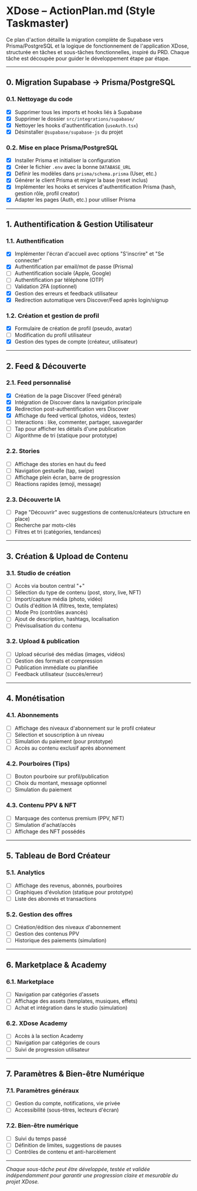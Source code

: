 # XDose – ActionPlan.md (Style Taskmaster)

Ce plan d'action détaille la migration complète de Supabase vers Prisma/PostgreSQL et la logique de fonctionnement de l'application XDose, structurée en tâches et sous-tâches fonctionnelles, inspiré du PRD. Chaque tâche est découpée pour guider le développement étape par étape.

---

## 0. Migration Supabase → Prisma/PostgreSQL

### 0.1. Nettoyage du code
- [x] Supprimer tous les imports et hooks liés à Supabase
- [x] Supprimer le dossier `src/integrations/supabase/`
- [x] Nettoyer les hooks d'authentification (`useAuth.tsx`)
- [x] Désinstaller `@supabase/supabase-js` du projet

### 0.2. Mise en place Prisma/PostgreSQL
- [x] Installer Prisma et initialiser la configuration
- [x] Créer le fichier `.env` avec la bonne `DATABASE_URL`
- [x] Définir les modèles dans `prisma/schema.prisma` (User, etc.)
- [x] Générer le client Prisma et migrer la base (reset inclus)
- [x] Implémenter les hooks et services d'authentification Prisma (hash, gestion rôle, profil creator)
- [x] Adapter les pages (Auth, etc.) pour utiliser Prisma

---

## 1. Authentification & Gestion Utilisateur

### 1.1. Authentification
- [x] Implémenter l'écran d'accueil avec options "S'inscrire" et "Se connecter"
- [x] Authentification par email/mot de passe (Prisma)
- [ ] Authentification sociale (Apple, Google)
- [ ] Authentification par téléphone (OTP)
- [ ] Validation 2FA (optionnel)
- [x] Gestion des erreurs et feedback utilisateur
- [x] Redirection automatique vers Discover/Feed après login/signup

### 1.2. Création et gestion de profil
- [x] Formulaire de création de profil (pseudo, avatar)
- [ ] Modification du profil utilisateur
- [x] Gestion des types de compte (créateur, utilisateur)

---

## 2. Feed & Découverte

### 2.1. Feed personnalisé
- [x] Création de la page Discover (Feed général)
- [x] Intégration de Discover dans la navigation principale
- [x] Redirection post-authentification vers Discover
- [x] Affichage du feed vertical (photos, vidéos, textes)
- [ ] Interactions : like, commenter, partager, sauvegarder
- [ ] Tap pour afficher les détails d'une publication
- [ ] Algorithme de tri (statique pour prototype)

### 2.2. Stories
- [ ] Affichage des stories en haut du feed
- [ ] Navigation gestuelle (tap, swipe)
- [ ] Affichage plein écran, barre de progression
- [ ] Réactions rapides (emoji, message)

### 2.3. Découverte IA
- [ ] Page "Découvrir" avec suggestions de contenus/créateurs (structure en place)
- [ ] Recherche par mots-clés
- [ ] Filtres et tri (catégories, tendances)

---

## 3. Création & Upload de Contenu

### 3.1. Studio de création
- [ ] Accès via bouton central "+"
- [ ] Sélection du type de contenu (post, story, live, NFT)
- [ ] Import/capture média (photo, vidéo)
- [ ] Outils d'édition IA (filtres, texte, templates)
- [ ] Mode Pro (contrôles avancés)
- [ ] Ajout de description, hashtags, localisation
- [ ] Prévisualisation du contenu

### 3.2. Upload & publication
- [ ] Upload sécurisé des médias (images, vidéos)
- [ ] Gestion des formats et compression
- [ ] Publication immédiate ou planifiée
- [ ] Feedback utilisateur (succès/erreur)

---

## 4. Monétisation

### 4.1. Abonnements
- [ ] Affichage des niveaux d'abonnement sur le profil créateur
- [ ] Sélection et souscription à un niveau
- [ ] Simulation du paiement (pour prototype)
- [ ] Accès au contenu exclusif après abonnement

### 4.2. Pourboires (Tips)
- [ ] Bouton pourboire sur profil/publication
- [ ] Choix du montant, message optionnel
- [ ] Simulation du paiement

### 4.3. Contenu PPV & NFT
- [ ] Marquage des contenus premium (PPV, NFT)
- [ ] Simulation d'achat/accès
- [ ] Affichage des NFT possédés

---

## 5. Tableau de Bord Créateur

### 5.1. Analytics
- [ ] Affichage des revenus, abonnés, pourboires
- [ ] Graphiques d'évolution (statique pour prototype)
- [ ] Liste des abonnés et transactions

### 5.2. Gestion des offres
- [ ] Création/édition des niveaux d'abonnement
- [ ] Gestion des contenus PPV
- [ ] Historique des paiements (simulation)

---

## 6. Marketplace & Academy

### 6.1. Marketplace
- [ ] Navigation par catégories d'assets
- [ ] Affichage des assets (templates, musiques, effets)
- [ ] Achat et intégration dans le studio (simulation)

### 6.2. XDose Academy
- [ ] Accès à la section Academy
- [ ] Navigation par catégories de cours
- [ ] Suivi de progression utilisateur

---

## 7. Paramètres & Bien-être Numérique

### 7.1. Paramètres généraux
- [ ] Gestion du compte, notifications, vie privée
- [ ] Accessibilité (sous-titres, lecteurs d'écran)

### 7.2. Bien-être numérique
- [ ] Suivi du temps passé
- [ ] Définition de limites, suggestions de pauses
- [ ] Contrôles de contenu et anti-harcèlement

---

*Chaque sous-tâche peut être développée, testée et validée indépendamment pour garantir une progression claire et mesurable du projet XDose.*
